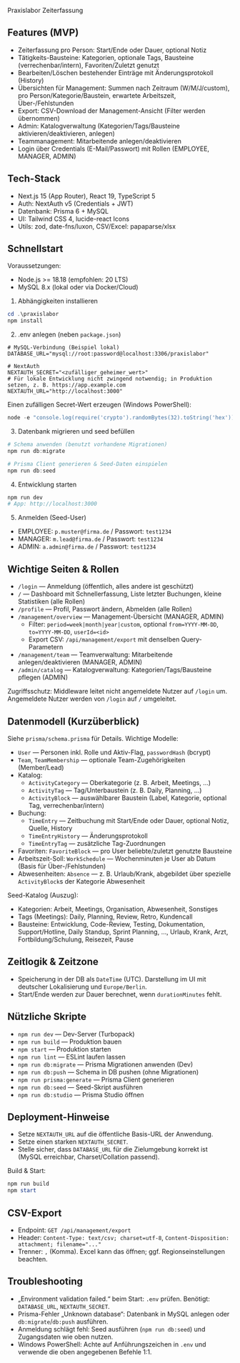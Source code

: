 Praxislabor Zeiterfassung
## Features (MVP)

- Zeiterfassung pro Person: Start/Ende oder Dauer, optional Notiz
- Tätigkeits-Bausteine: Kategorien, optionale Tags, Bausteine (verrechenbar/intern), Favoriten/Zuletzt genutzt
- Bearbeiten/Löschen bestehender Einträge mit Änderungsprotokoll (History)
- Übersichten für Management: Summen nach Zeitraum (W/M/J/custom), pro Person/Kategorie/Baustein, erwartete Arbeitszeit, Über-/Fehlstunden
- Export: CSV-Download der Management-Ansicht (Filter werden übernommen)
- Admin: Katalogverwaltung (Kategorien/Tags/Bausteine aktivieren/deaktivieren, anlegen)
- Teammanagement: Mitarbeitende anlegen/deaktivieren
- Login über Credentials (E-Mail/Passwort) mit Rollen (EMPLOYEE, MANAGER, ADMIN)

## Tech-Stack

- Next.js 15 (App Router), React 19, TypeScript 5
- Auth: NextAuth v5 (Credentials + JWT)
- Datenbank: Prisma 6 + MySQL
- UI: Tailwind CSS 4, lucide-react Icons
- Utils: zod, date-fns/luxon, CSV/Excel: papaparse/xlsx

## Schnellstart

Voraussetzungen:

- Node.js >= 18.18 (empfohlen: 20 LTS)
- MySQL 8.x (lokal oder via Docker/Cloud)

1) Abhängigkeiten installieren

```powershell
cd .\praxislabor
npm install
```

2) .env anlegen (neben `package.json`)

```env
# MySQL-Verbindung (Beispiel lokal)
DATABASE_URL="mysql://root:password@localhost:3306/praxislabor"

# NextAuth
NEXTAUTH_SECRET="<zufälliger_geheimer_wert>"
# Für lokale Entwicklung nicht zwingend notwendig; in Produktion setzen, z. B. https://app.example.com
NEXTAUTH_URL="http://localhost:3000"
```

Einen zufälligen Secret-Wert erzeugen (Windows PowerShell):

```powershell
node -e "console.log(require('crypto').randomBytes(32).toString('hex'))"
```

3) Datenbank migrieren und seed befüllen

```powershell
# Schema anwenden (benutzt vorhandene Migrationen)
npm run db:migrate

# Prisma Client generieren & Seed-Daten einspielen
npm run db:seed
```

4) Entwicklung starten

```powershell
npm run dev
# App: http://localhost:3000
```

5) Anmelden (Seed-User)

- EMPLOYEE: `p.muster@firma.de` / Passwort: `test1234`
- MANAGER: `m.lead@firma.de` / Passwort: `test1234`
- ADMIN: `a.admin@firma.de` / Passwort: `test1234`

## Wichtige Seiten & Rollen

- `/login` — Anmeldung (öffentlich, alles andere ist geschützt)
- `/` — Dashboard mit Schnellerfassung, Liste letzter Buchungen, kleine Statistiken (alle Rollen)
- `/profile` — Profil, Passwort ändern, Abmelden (alle Rollen)
- `/management/overview` — Management-Übersicht (MANAGER, ADMIN)
	- Filter: `period=week|month|year|custom`, optional `from=YYYY-MM-DD`, `to=YYYY-MM-DD`, `userId=<id>`
	- Export CSV: `/api/management/export` mit denselben Query-Parametern
- `/management/team` — Teamverwaltung: Mitarbeitende anlegen/deaktivieren (MANAGER, ADMIN)
- `/admin/catalog` — Katalogverwaltung: Kategorien/Tags/Bausteine pflegen (ADMIN)

Zugriffsschutz: Middleware leitet nicht angemeldete Nutzer auf `/login` um. Angemeldete Nutzer werden von `/login` auf `/` umgeleitet.

## Datenmodell (Kurzüberblick)

Siehe `prisma/schema.prisma` für Details. Wichtige Modelle:

- `User` — Personen inkl. Rolle und Aktiv-Flag, `passwordHash` (bcrypt)
- `Team`, `TeamMembership` — optionale Team-Zugehörigkeiten (Member/Lead)
- Katalog:
	- `ActivityCategory` — Oberkategorie (z. B. Arbeit, Meetings, …)
	- `ActivityTag` — Tag/Unterbaustein (z. B. Daily, Planning, …)
	- `ActivityBlock` — auswählbarer Baustein (Label, Kategorie, optional Tag, verrechenbar/intern)
- Buchung:
	- `TimeEntry` — Zeitbuchung mit Start/Ende oder Dauer, optional Notiz, Quelle, History
	- `TimeEntryHistory` — Änderungsprotokoll
	- `TimeEntryTag` — zusätzliche Tag-Zuordnungen
- Favoriten: `FavoriteBlock` — pro User beliebte/zuletzt genutzte Bausteine
- Arbeitszeit-Soll: `WorkSchedule` — Wochenminuten je User ab Datum (Basis für Über-/Fehlstunden)
- Abwesenheiten: `Absence` — z. B. Urlaub/Krank, abgebildet über spezielle `ActivityBlock`s der Kategorie Abwesenheit

Seed-Katalog (Auszug):

- Kategorien: Arbeit, Meetings, Organisation, Abwesenheit, Sonstiges
- Tags (Meetings): Daily, Planning, Review, Retro, Kundencall
- Bausteine: Entwicklung, Code-Review, Testing, Dokumentation, Support/Hotline, Daily Standup, Sprint Planning, …, Urlaub, Krank, Arzt, Fortbildung/Schulung, Reisezeit, Pause

## Zeitlogik & Zeitzone

- Speicherung in der DB als `DateTime` (UTC). Darstellung im UI mit deutscher Lokalisierung und `Europe/Berlin`.
- Start/Ende werden zur Dauer berechnet, wenn `durationMinutes` fehlt.

## Nützliche Skripte

- `npm run dev` — Dev-Server (Turbopack)
- `npm run build` — Produktion bauen
- `npm start` — Produktion starten
- `npm run lint` — ESLint laufen lassen
- `npm run db:migrate` — Prisma Migrationen anwenden (Dev)
- `npm run db:push` — Schema in DB pushen (ohne Migrationen)
- `npm run prisma:generate` — Prisma Client generieren
- `npm run db:seed` — Seed-Skript ausführen
- `npm run db:studio` — Prisma Studio öffnen

## Deployment-Hinweise

- Setze `NEXTAUTH_URL` auf die öffentliche Basis-URL der Anwendung.
- Setze einen starken `NEXTAUTH_SECRET`.
- Stelle sicher, dass `DATABASE_URL` für die Zielumgebung korrekt ist (MySQL erreichbar, Charset/Collation passend).

Build & Start:

```powershell
npm run build
npm start
```

## CSV-Export

- Endpoint: `GET /api/management/export`
- Header: `Content-Type: text/csv; charset=utf-8`, `Content-Disposition: attachment; filename="..."`
- Trenner: `,` (Komma). Excel kann das öffnen; ggf. Regionseinstellungen beachten.

## Troubleshooting

- „Environment validation failed.“ beim Start: `.env` prüfen. Benötigt: `DATABASE_URL`, `NEXTAUTH_SECRET`.
- Prisma-Fehler „Unknown database“: Datenbank in MySQL anlegen oder `db:migrate`/`db:push` ausführen.
- Anmeldung schlägt fehl: Seed ausführen (`npm run db:seed`) und Zugangsdaten wie oben nutzen.
- Windows PowerShell: Achte auf Anführungszeichen in `.env` und verwende die oben angegebenen Befehle 1:1.


